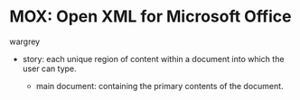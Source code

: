 # MOX: Open XML for Microsoft Office

wargrey

* story: each unique region of content within a document into which the
  user can type.

  * main document: containing the primary contents of the document.
